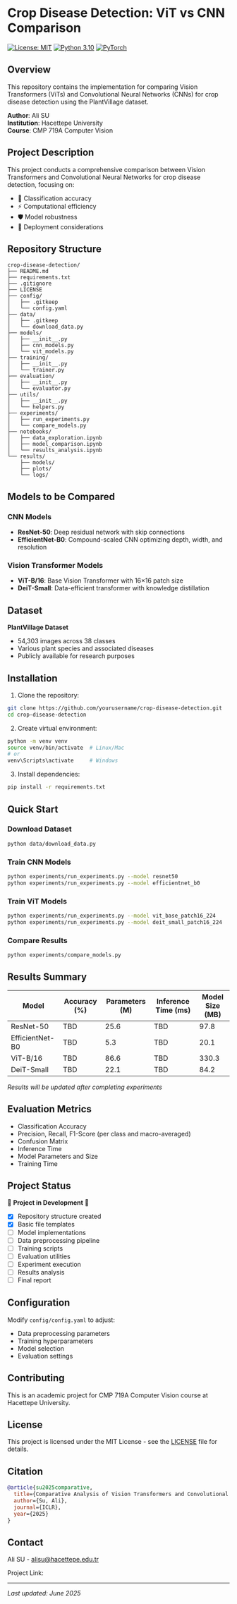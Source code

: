 # Crop Disease Detection: ViT vs CNN Comparison

[![License: MIT](https://img.shields.io/badge/License-MIT-yellow.svg)](https://opensource.org/licenses/MIT)
[![Python 3.10](https://img.shields.io/badge/python-3.10-blue.svg)](https://www.python.org/downloads/release/python-3100/)
[![PyTorch](https://img.shields.io/badge/PyTorch-2.0-red.svg)](https://pytorch.org/)

## Overview

This repository contains the implementation for comparing Vision Transformers (ViTs) and Convolutional Neural Networks (CNNs) for crop disease detection using the PlantVillage dataset.

**Author**: Ali SU  
**Institution**: Hacettepe University  
**Course**: CMP 719A Computer Vision  

## Project Description

This project conducts a comprehensive comparison between Vision Transformers and Convolutional Neural Networks for crop disease detection, focusing on:

- 🎯 Classification accuracy
- ⚡ Computational efficiency
- 🛡️ Model robustness
- 🚀 Deployment considerations

## Repository Structure

```
crop-disease-detection/
├── README.md
├── requirements.txt
├── .gitignore
├── LICENSE
├── config/
│   ├── .gitkeep
│   └── config.yaml
├── data/
│   ├── .gitkeep
│   └── download_data.py
├── models/
│   ├── __init__.py
│   ├── cnn_models.py
│   └── vit_models.py
├── training/
│   ├── __init__.py
│   └── trainer.py
├── evaluation/
│   ├── __init__.py
│   └── evaluator.py
├── utils/
│   ├── __init__.py
│   └── helpers.py
├── experiments/
│   ├── run_experiments.py
│   └── compare_models.py
├── notebooks/
│   ├── data_exploration.ipynb
│   ├── model_comparison.ipynb
│   └── results_analysis.ipynb
└── results/
    ├── models/
    ├── plots/
    └── logs/
```

## Models to be Compared

### CNN Models
- **ResNet-50**: Deep residual network with skip connections
- **EfficientNet-B0**: Compound-scaled CNN optimizing depth, width, and resolution

### Vision Transformer Models
- **ViT-B/16**: Base Vision Transformer with 16×16 patch size
- **DeiT-Small**: Data-efficient transformer with knowledge distillation

## Dataset

**PlantVillage Dataset**
- 54,303 images across 38 classes
- Various plant species and associated diseases
- Publicly available for research purposes

## Installation

1. Clone the repository:
```bash
git clone https://github.com/yourusername/crop-disease-detection.git
cd crop-disease-detection
```

2. Create virtual environment:
```bash
python -m venv venv
source venv/bin/activate  # Linux/Mac
# or
venv\Scripts\activate     # Windows
```

3. Install dependencies:
```bash
pip install -r requirements.txt
```

## Quick Start

### Download Dataset
```bash
python data/download_data.py
```

### Train CNN Models
```bash
python experiments/run_experiments.py --model resnet50
python experiments/run_experiments.py --model efficientnet_b0
```

### Train ViT Models
```bash
python experiments/run_experiments.py --model vit_base_patch16_224
python experiments/run_experiments.py --model deit_small_patch16_224
```

### Compare Results
```bash
python experiments/compare_models.py
```

## Results Summary

| Model | Accuracy (%) | Parameters (M) | Inference Time (ms) | Model Size (MB) |
|-------|-------------|----------------|-------------------|-----------------|
| ResNet-50 | TBD | 25.6 | TBD | 97.8 |
| EfficientNet-B0 | TBD | 5.3 | TBD | 20.1 |
| ViT-B/16 | TBD | 86.6 | TBD | 330.3 |
| DeiT-Small | TBD | 22.1 | TBD | 84.2 |

*Results will be updated after completing experiments*

## Evaluation Metrics

- Classification Accuracy
- Precision, Recall, F1-Score (per class and macro-averaged)
- Confusion Matrix
- Inference Time
- Model Parameters and Size
- Training Time

## Project Status

🚧 **Project in Development** 🚧

- [x] Repository structure created
- [x] Basic file templates
- [ ] Model implementations
- [ ] Data preprocessing pipeline
- [ ] Training scripts
- [ ] Evaluation utilities
- [ ] Experiment execution
- [ ] Results analysis
- [ ] Final report

## Configuration

Modify `config/config.yaml` to adjust:
- Data preprocessing parameters
- Training hyperparameters
- Model selection
- Evaluation settings

## Contributing

This is an academic project for CMP 719A Computer Vision course at Hacettepe University.

## License

This project is licensed under the MIT License - see the [LICENSE](LICENSE) file for details.

## Citation

```bibtex
@article{su2025comparative,
  title={Comparative Analysis of Vision Transformers and Convolutional Neural Networks for Crop Disease Detection},
  author={Su, Ali},
  journal={ICLR},
  year={2025}
}
```

## Contact

Ali SU - alisu@hacettepe.edu.tr

Project Link: 

---

*Last updated: June 2025*
